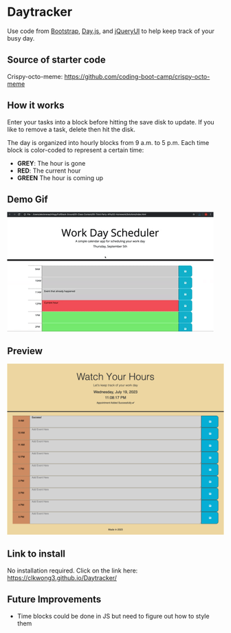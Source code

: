 # Daytracker

Use code from [Bootstrap](https://getbootstrap.com/docs/5.3/getting-started/introduction/), [Day.js](https://day.js.org/), and [jQueryUI](https://api.jqueryui.com/) to help keep track of your busy day.

## Source of starter code

Crispy-octo-meme: https://github.com/coding-boot-camp/crispy-octo-meme

## How it works

Enter your tasks into a block before hitting the save disk to update.
If you like to remove a task, delete then hit the disk.

The day is organized into hourly blocks from 9 a.m. to 5 p.m.
Each time block is color-coded to represent a certain time:

- **GREY**: The hour is gone
- **RED**: The current hour
- **GREEN** The hour is coming up

## Demo Gif

![](./Assets/demo/05-third-party-apis-homework-demo.gif)

## Preview

![Full Page Image](./Assets/images/clkwong3.github.io_Daytracker_.png)

## Link to install

No installation required. Click on the link here: https://clkwong3.github.io/Daytracker/

## Future Improvements

- Time blocks could be done in JS but need to figure out how to style them
